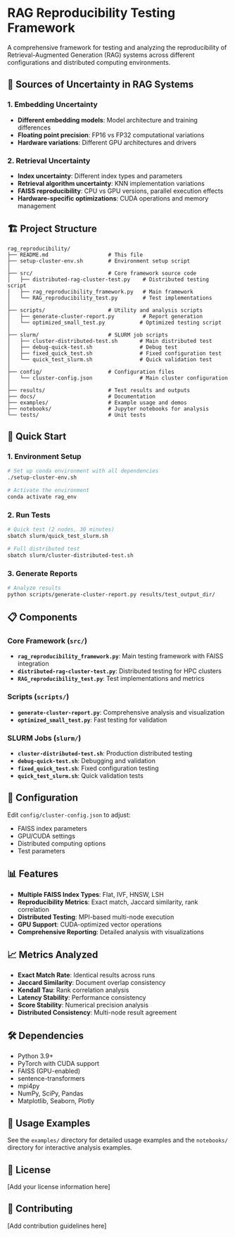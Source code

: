 # RAG Reproducibility Testing Framework

A comprehensive framework for testing and analyzing the reproducibility of Retrieval-Augmented Generation (RAG) systems across different configurations and distributed computing environments.

## 🔬 Sources of Uncertainty in RAG Systems

### 1. Embedding Uncertainty
- **Different embedding models**: Model architecture and training differences
- **Floating point precision**: FP16 vs FP32 computational variations
- **Hardware variations**: Different GPU architectures and drivers

### 2. Retrieval Uncertainty  
- **Index uncertainty**: Different index types and parameters
- **Retrieval algorithm uncertainty**: KNN implementation variations
- **FAISS reproducibility**: CPU vs GPU versions, parallel execution effects
- **Hardware-specific optimizations**: CUDA operations and memory management

## 🏗️ Project Structure

```
rag_reproducibility/
├── README.md                   # This file
├── setup-cluster-env.sh        # Environment setup script
│
├── src/                        # Core framework source code
│   ├── distributed-rag-cluster-test.py    # Distributed testing script
│   ├── rag_reproducibility_framework.py   # Main framework
│   └── RAG_reproducibility_test.py        # Test implementations
│
├── scripts/                    # Utility and analysis scripts
│   ├── generate-cluster-report.py         # Report generation
│   └── optimized_small_test.py           # Optimized testing script
│
├── slurm/                      # SLURM job scripts
│   ├── cluster-distributed-test.sh       # Main distributed test
│   ├── debug-quick-test.sh               # Debug test
│   ├── fixed_quick_test.sh               # Fixed configuration test
│   └── quick_test_slurm.sh               # Quick validation test
│
├── config/                     # Configuration files
│   └── cluster-config.json               # Main cluster configuration
│
├── results/                    # Test results and outputs
├── docs/                       # Documentation
├── examples/                   # Example usage and demos
├── notebooks/                  # Jupyter notebooks for analysis
└── tests/                      # Unit tests
```

## 🚀 Quick Start

### 1. Environment Setup
```bash
# Set up conda environment with all dependencies
./setup-cluster-env.sh

# Activate the environment
conda activate rag_env
```

### 2. Run Tests
```bash
# Quick test (2 nodes, 30 minutes)
sbatch slurm/quick_test_slurm.sh

# Full distributed test
sbatch slurm/cluster-distributed-test.sh
```

### 3. Generate Reports
```bash
# Analyze results
python scripts/generate-cluster-report.py results/test_output_dir/
```

## 📋 Components

### Core Framework (`src/`)
- **`rag_reproducibility_framework.py`**: Main testing framework with FAISS integration
- **`distributed-rag-cluster-test.py`**: Distributed testing for HPC clusters
- **`RAG_reproducibility_test.py`**: Test implementations and metrics

### Scripts (`scripts/`)
- **`generate-cluster-report.py`**: Comprehensive analysis and visualization
- **`optimized_small_test.py`**: Fast testing for validation

### SLURM Jobs (`slurm/`)
- **`cluster-distributed-test.sh`**: Production distributed testing
- **`debug-quick-test.sh`**: Debugging and validation
- **`fixed_quick_test.sh`**: Fixed configuration testing
- **`quick_test_slurm.sh`**: Quick validation tests

## 🔧 Configuration

Edit `config/cluster-config.json` to adjust:
- FAISS index parameters
- GPU/CUDA settings
- Distributed computing options
- Test parameters

## 📊 Features

- **Multiple FAISS Index Types**: Flat, IVF, HNSW, LSH
- **Reproducibility Metrics**: Exact match, Jaccard similarity, rank correlation
- **Distributed Testing**: MPI-based multi-node execution
- **GPU Support**: CUDA-optimized vector operations
- **Comprehensive Reporting**: Detailed analysis with visualizations

## 📈 Metrics Analyzed

- **Exact Match Rate**: Identical results across runs
- **Jaccard Similarity**: Document overlap consistency
- **Kendall Tau**: Rank correlation analysis
- **Latency Stability**: Performance consistency
- **Score Stability**: Numerical precision analysis
- **Distributed Consistency**: Multi-node result agreement

## 🛠️ Dependencies

- Python 3.9+
- PyTorch with CUDA support
- FAISS (GPU-enabled)
- sentence-transformers
- mpi4py
- NumPy, SciPy, Pandas
- Matplotlib, Seaborn, Plotly

## 📝 Usage Examples

See the `examples/` directory for detailed usage examples and the `notebooks/` directory for interactive analysis examples.

## 📄 License

[Add your license information here]

## 🤝 Contributing

[Add contribution guidelines here]
